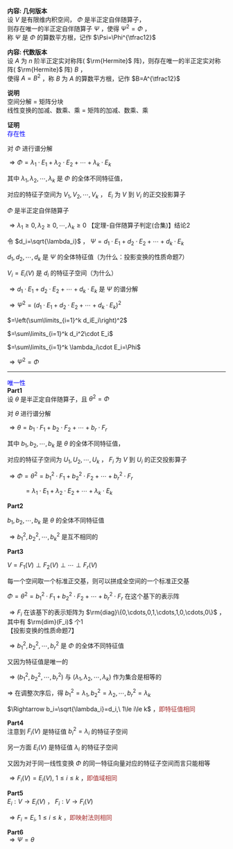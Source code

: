 **内容: 几何版本**  
设 $V$ 是有限维内积空间， $\Phi$ 是半正定自伴随算子，  
则存在唯一的半正定自伴随算子 $\Psi$ ，使得 $\Psi^2=\Phi$ ，  
称 $\Psi$ 是 $\Phi$ 的算数平方根，记作 $\Psi=\Phi^{\tfrac12}$   
  
**内容: 代数版本**  
设 $A$ 为 $n$ 阶半正定实对称阵( $\rm{Hermite}$ 阵)，则存在唯一的半正定实对称阵( $\rm{Hermite}$ 阵) $B$ ，  
使得 $A=B^2$ ，称 $B$ 为 $A$ 的算数平方根，记作 $B=A^{\tfrac12}$   
  
**说明**  
空间分解 = 矩阵分块  
线性变换的加减、数乘、乘 = 矩阵的加减、数乘、乘  
  
**证明**  
<font color=blue>存在性</font>  
  
对 $\Phi$ 进行谱分解  
  
 $\Rightarrow\Phi=\lambda_1\cdot E_1+\lambda_2\cdot E_2+\cdots+\lambda_k\cdot E_k$   
  
其中 $\lambda_1,\lambda_2,\cdots,\lambda_k$ 是 $\Phi$ 的全体不同特征值，  
  
对应的特征子空间为 $V_1,V_2,\cdots,V_k$ ， $E_i$ 为 $V$ 到 $V_i$ 的正交投影算子  
  
 $\Phi$ 是半正定自伴随算子  
  
 $\Rightarrow\lambda_1\geq0,\lambda_2\geq0,\cdots,\lambda_k\geq0$ 【定理-自伴随算子判定(合集)】结论2  
  
令 $d_i=\sqrt{\lambda_i}$ ， $\Psi=d_1\cdot E_1+d_2\cdot E_2+\cdots+d_k\cdot E_k$   
  
 $d_1,d_2,\cdots,d_k$ 是 $\Psi$ 的全体特征值（为什么：投影变换的性质命题7）  
  
 $V_i=E_i(V)$ 是 $d_i$ 的特征子空间（为什么）  
  
 $\Rightarrow d_1\cdot E_1+d_2\cdot E_2+\cdots+d_k\cdot E_k$ 是 $\Psi$ 的谱分解  
  
 $\Rightarrow\Psi^2=(d_1\cdot E_1+d_2\cdot E_2+\cdots+d_k\cdot E_k)^2$   
  
 $=\left(\sum\limits_{i=1}^k d_iE_i\right)^2$   
  
 $=\sum\limits_{i=1}^k d_i^2\cdot E_i$   
  
 $=\sum\limits_{i=1}^k \lambda_i\cdot E_i=\Phi$   
  
 $\Rightarrow\Psi^2=\Phi$   
  
---  
  
<font color=blue>唯一性</font>  
**Part1**  
设 $\theta$ 是半正定自伴随算子，且 $\theta^2=\Phi$   
  
对 $\theta$ 进行谱分解  
  
 $\Rightarrow\theta=b_1\cdot F_1+b_2\cdot F_2+\cdots+b_r\cdot F_r$   
  
其中 $b_1,b_2,\cdots,b_k$ 是 $\theta$ 的全体不同特征值，  
  
对应的特征子空间为 $U_1,U_2,\cdots,U_k$ ， $F_i$ 为 $V$ 到 $U_i$ 的正交投影算子  
  
 $\Rightarrow\Phi=\theta^2=b_1^2\cdot F_1+b_2^2\cdot F_2+\cdots+b_r^2\cdot F_r$   
  
 $\enspace\enspace\enspace\enspace\enspace=\lambda_1\cdot E_1+\lambda_2\cdot E_2+\cdots+\lambda_k\cdot E_k$   
  
**Part2**  
  
 $b_1,b_2,\cdots,b_k$ 是 $\theta$ 的全体不同特征值  
  
 $\Rightarrow b_1^2,b_2^2,\cdots,b_k^2$ 是互不相同的  
  
**Part3**  
  
 $V=F_1(V)\perp F_2(V)\perp \cdots\perp F_r(V)$   
  
每一个空间取一个标准正交基，则可以拼成全空间的一个标准正交基  
  
 $\Phi=\theta^2=b_1^2\cdot F_1+b_2^2\cdot F_2+\cdots+b_r^2\cdot F_r$ 在这个基下的表示阵  
  
 $\Rightarrow F_i$ 在该基下的表示矩阵为 $\rm{diag}\{0,\cdots,0,1,\cdots,1,0,\cdots,0\}$ ，其中有 $\rm{dim}(F_i)$ 个1  
【投影变换的性质命题7】  
  
 $\Rightarrow b_1^2,b_2^2,\cdots,b_r^2$ 是 $\Phi$ 的全体不同特征值  
  
又因为特征值是唯一的  
  
 $\Rightarrow(b_1^2,b_2^2,\cdots,b_r^2)$ 与 $(\lambda_1,\lambda_2,\cdots,\lambda_k)$ 作为集合是相等的  
  
 $\Rightarrow$ 在调整次序后，得 $b_1^2=\lambda_1,b_2^2=\lambda_2,\cdots,b_r^2=\lambda_k$   
  
 $\Rightarrow b_i=\sqrt{\lambda_i}=d_i,\ 1\le i\le k$ ，<font color=brown>即特征值相同</font>  
  
**Part4**  
注意到 $F_i(V)$ 是特征值 $b_i^2=\lambda_i$ 的特征子空间  
  
另一方面 $E_i(V)$ 是特征值 $\lambda_i$ 的特征子空间  
  
又因为对于同一线性变换 $\Phi$ 的同一特征向量对应的特征子空间而言只能相等  
  
 $\Rightarrow F_i(V)=E_i(V),\ 1\le i\le k$ ，<font color=brown>即值域相同</font>  
  
**Part5**  
 $E_i: V\to E_i(V)$ ， $F_i: V\to F_i(V)$   
  
 $\Rightarrow F_i=E_i,\ 1\le i\le k$ ，<font color=brown>即映射法则相同</font>  
  
**Part6**  
 $\Rightarrow\Psi=\theta$   
